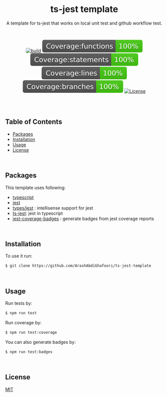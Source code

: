 <h1 align="center">
   <b>
        ts-jest template
    </b>
</h1>

<p align="center">A template for ts-jest that works on local unit test and github workflow test.</p>
<br />

<div align="center">


[![build][build-image]](build)
[![coverage:functions][coverage:functions-image]](coverage)
[![coverage:functions][coverage:statements-image]](coverage)
[![coverage:functions][coverage:lines-image]](coverage)
[![coverage:functions][coverage:branches-image]](coverage)
[![License][license-image]][license-url]

[build-image]: https://img.shields.io/github/actions/workflow/status/ArashAbdiGhafoori/ts-jest-template/jest.yml?label=build&branch=main

[coverage:functions-image]: ./coverage/badge-functions.svg
[coverage:statements-image]: ./coverage/badge-statements.svg
[coverage:lines-image]: ./coverage/badge-lines.svg
[coverage:branches-image]: ./coverage/badge-branches.svg

[license-url]: https://opensource.org/licenses/MIT
[license-image]: https://img.shields.io/npm/l/make-coverage-badge.svg

</div>

<br />
<br />

## Table of Contents

  - [Packages](#packages)
  - [Installation](#installation)
  - [Usage](#usage)
  - [License](#license)

<br />

## Packages

This template uses following:
- [typescript](https://www.npmjs.com/package/typescript)
- [jest](https://www.npmjs.com/package/jest)
- [types/jest](https://www.npmjs.com/package/@types/jest) : intellisense support for jest
- [ts-jest](https://www.npmjs.com/package/ts-jest): jest in typescript
- [jest-coverage-badges](https://www.npmjs.com/package/jest-coverage-badges) : generate badges from jest coverage reports

<br />

## Installation

To use it run:

```bash
$ git clone https://github.com/ArashAbdiGhafoori/ts-jest-template
```
<br />

## Usage
Run tests by:
```bash
$ npm run test
```

Run coverage by:
```bash
$ npm run test:coverage
```

You can also generate badges by:
```bash
$ npm run test:badges
```
<br />

## License
[MIT](LICENSE)